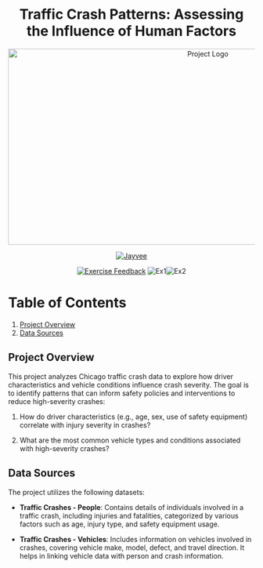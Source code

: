 <div align="center">
  <h1>Traffic Crash Patterns: Assessing the Influence of Human Factors</h1>
  <img src="https://img.freepik.com/free-photo/demographic-census-concept-representation_23-2149093905.jpg?t=st=1730981308~exp=1730984908~hmac=1ef7fdc6cad2d45870562ebfb98e47b37ae3f5ab1352f1f20230b2b76e34ab7c&w=900" width="800" height="400" alt="Project Logo">
</div>

<div align="center">

[![Jayvee](https://img.shields.io/badge/jayvee-0.6.3-blue.svg)](https://pypi.org/project/jayvee/0.6.3/)

[![Exercise Feedback](https://github.com/asheerali/advanced-data-engineering/actions/workflows/exercise-feedback.yml/badge.svg)](https://github.com/asheerali/advanced-data-engineering/actions/workflows/exercise-feedback.yml)
![Ex1](https://img.shields.io/badge/Ex1-100%25-brightgreen)![Ex2](https://img.shields.io/badge/Ex2-100%25-brightgreen)

</div>

# Table of Contents

1. [Project Overview](#project-overview)
2. [Data Sources](#data-sources)

## Project Overview

This project analyzes Chicago traffic crash data to explore how driver characteristics and vehicle conditions influence crash severity. The goal is to identify patterns that can inform safety policies and interventions to reduce high-severity crashes:

1. How do driver characteristics (e.g., age, sex, use of safety equipment) correlate with injury severity in crashes?

2. What are the most common vehicle types and conditions associated with high-severity crashes?

## Data Sources

The project utilizes the following datasets:

- **Traffic Crashes - People**: Contains details of individuals involved in a traffic crash, including injuries and fatalities, categorized by various factors such as age, injury type, and safety equipment usage.

- **Traffic Crashes - Vehicles**: Includes information on vehicles involved in crashes, covering vehicle make, model, defect, and travel direction. It helps in linking vehicle data with person and crash information.
